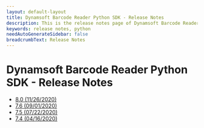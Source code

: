 ```yaml
---
layout: default-layout
title: Dynamsoft Barcode Reader Python SDK - Release Notes
description: This is the release notes page of Dynamsoft Barcode Reader for Python SDK.
keywords: release notes, python
needAutoGenerateSidebar: false
breadcrumbText: Release Notes
---
```


# Dynamsoft Barcode Reader Python SDK - Release Notes

- [8.0   (11/26/2020)](python-8.md#8.0-(11/26/2020))
- [7.6   (09/01/2020)](python-7.md#7.6-(09/01/2020))
- [7.5   (07/22/2020)](python-7.md#7.5-(07/22/2020))  
- [7.4   (04/16/2020)](python-7.md#7.4-(04/16/2020))